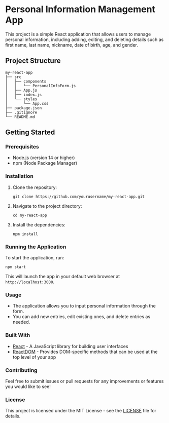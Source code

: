 # Personal Information Management App

This project is a simple React application that allows users to manage personal information, including adding, editing, and deleting details such as first name, last name, nickname, date of birth, age, and gender.

## Project Structure

```
my-react-app
├── src
│   ├── components
│   │   └── PersonalInfoForm.js
│   ├── App.js
│   ├── index.js
│   └── styles
│       └── App.css
├── package.json
├── .gitignore
└── README.md
```

## Getting Started

### Prerequisites

- Node.js (version 14 or higher)
- npm (Node Package Manager)

### Installation

1. Clone the repository:
   ```
   git clone https://github.com/yourusername/my-react-app.git
   ```
2. Navigate to the project directory:
   ```
   cd my-react-app
   ```
3. Install the dependencies:
   ```
   npm install
   ```

### Running the Application

To start the application, run:
```
npm start
```
This will launch the app in your default web browser at `http://localhost:3000`.

### Usage

- The application allows you to input personal information through the form.
- You can add new entries, edit existing ones, and delete entries as needed.

### Built With

- [React](https://reactjs.org/) - A JavaScript library for building user interfaces
- [ReactDOM](https://reactjs.org/docs/react-dom.html) - Provides DOM-specific methods that can be used at the top level of your app

### Contributing

Feel free to submit issues or pull requests for any improvements or features you would like to see!

### License

This project is licensed under the MIT License - see the [LICENSE](LICENSE) file for details.